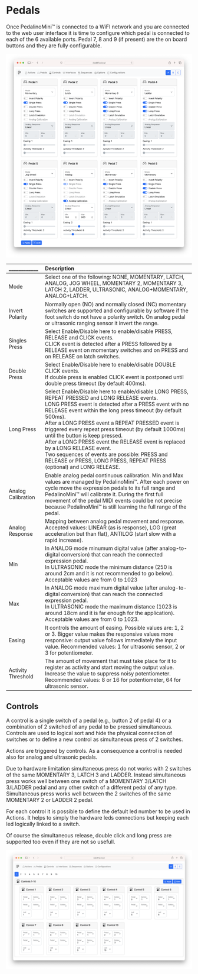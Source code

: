 # Pedals

Once PedalinoMini™ is connected to a WiFI network and you are connected to the web user interface it is time to configure which pedal is connected to each of the 6 available ports. Pedal 7, 8 and 9 (if present) are the on board buttons and they are fully configurable.

![WEBUI PEDALS](./images/webui-pedals.png "Pedals")

| ____________       | Description                                                                                                                                                                                                                                                                                                                                                                                                                                                                                                                                                                                 |
| :----------------- | :------------------------------------------------------------------------------------------------------------------------------------------------------------------------------------------------------------------------------------------------------------------------------------------------------------------------------------------------------------------------------------------------------------------------------------------------------------------------------------------------------------------------------------------------------------------------------------------ |
| Mode               | Select one of the following: NONE, MOMENTARY, LATCH, ANALOG, JOG WHEEL, MOMENTARY 2, MOMENTARY 3, LATCH 2, LADDER, ULTRASONIC, ANALOG+MOMENTARY, ANALOG+LATCH.                                                                                                                                                                                                                                                                                                                                                                                                                              |
| Invert Polarity    | Normally open (NO) and normally closed (NC) momentary switches are supported and configurable by software if the foot switch do not have a polarity switch. On analog pedal or ultrasonic ranging sensor it invert the range.                                                                                                                                                                                                                                                                                                                                                               |
| Singles Press      | Select Enable/Disable here to enable/disable PRESS, RELEASE and CLICK events.<br>CLICK event is detected after a PRESS followed by a RELEASE event on momentary switches and on PRESS and on RELEASE on latch switches.                                                                                                                                                                                                                                                                                                                                                                     |
| Double Press       | Select Enable/Disable here to enable/disable DOUBLE CLICK events.<br>If double press is enabled CLICK event is postponed until double press timeout (by default 400ms).                                                                                                                                                                                                                                                                                                                                                                                                                     |
| Long Press         | Select Enable/Disable here to enable/disable LONG PRESS, REPEAT PRESSED and LONG RELEASE events.<br>LONG PRESS event is detected after a PRESS event with no RELEASE event within the long press timeout (by default 500ms).<br>After a LONG PRESS event a REPEAT PRESSED event is triggered every repeat press timeout (by default 1000ms) until the button is keep pressed.<br>After a LONG PRESS event the RELEASE event is replaced by a LONG RELEASE event.<br>Two sequences of events are possible: PRESS and RELEASE or PRESS, LONG PRESS, REPEAT PRESS (optional) and LONG RELEASE. |
| Analog Calibration | Enable analog pedal continuous calibration. Min and Max values are managed by PedalinoMini™. After each power on cycle move the expression pedals to its full range and PedalinoMini™ will calibrate it. During the first full movement of the pedal MIDI events could be not precise because PedalinoMini™ is still learning the full range of the pedal.                                                                                                                                                                                                                                  |
| Analog Response    | Mapping between analog pedal movement and response. Accepted values: LINEAR (as is response), LOG (great acceleration but than flat), ANTILOG (start slow with a rapid increase).                                                                                                                                                                                                                                                                                                                                                                                                           |
| Min                | In ANALOG mode minumum digital value (after analog-to-digital conversion) that can reach the connected expression pedal.<br>In ULTRASONIC mode the minimum distance (250 is around 2cm and it is not recommended to go below). Acceptable values are from 0 to 1023                                                                                                                                                                                                                                                                                                                         |
| Max                | In ANALOG mode maximum digital value (after analog-to-digital conversion) that can reach the connected expression pedal.<br>In ULTRASONIC mode the maximum distance (1023 is around 18cm and it is far enough for the application). Acceptable values are from 0 to 1023.                                                                                                                                                                                                                                                                                                                   |
| Easing             | It controls the amount of easing. Possible values are: 1, 2 or 3. Bigger value makes the responsive values more responsive: output value follows immediately the input value. Recommended values: 1 for ultrasonic sensor, 2 or 3 for potentiometer.                                                                                                                                                                                                                                                                                                                                        |
| Activity Threshold | The amount of movement that must take place for it to register as activity and start moving the output value. Increase the value to suppress noisy potentiometer. Recommended values: 8 or 16 for potentiometer, 64 for ultrasonic sensor.                                                                                                                                                                                                                                                                                                                                                  |

## Controls

A control is a single switch of a pedal (e.g., button 2 of pedal 4) or a combination of 2 switched of any pedal to be pressed simultaneous. Controls are used to logical sort and hide the physical connection of switches or to define a new control as simultaneous press of 2 switches.

Actions are triggered by controls. As a consequence a control is needed also for analog and ultrasonic pedals.

Due to hardware limitation simultaneous press do not works with 2 switches of the same MOMENTARY 3, LATCH 3 and LADDER. Instead simultaneous press works well between one switch of a MOMENTARY 3/LATCH 3/LADDER pedal and any other switch of a different pedal of any type. Simultaneous press works well between the 2 switches of the same MOMENTARY 2 or LADDER 2 pedal.

For each control it is possible to define the default led number to be used in Actions. It helps to simply the hardware leds connections but keeping each led logically linked to a switch.

Of course the simultaneous release, double click and long press are supported too even if they are not so usefull.

![WEBUI CONTROLS](./images/webui-controls.png "Controls")
